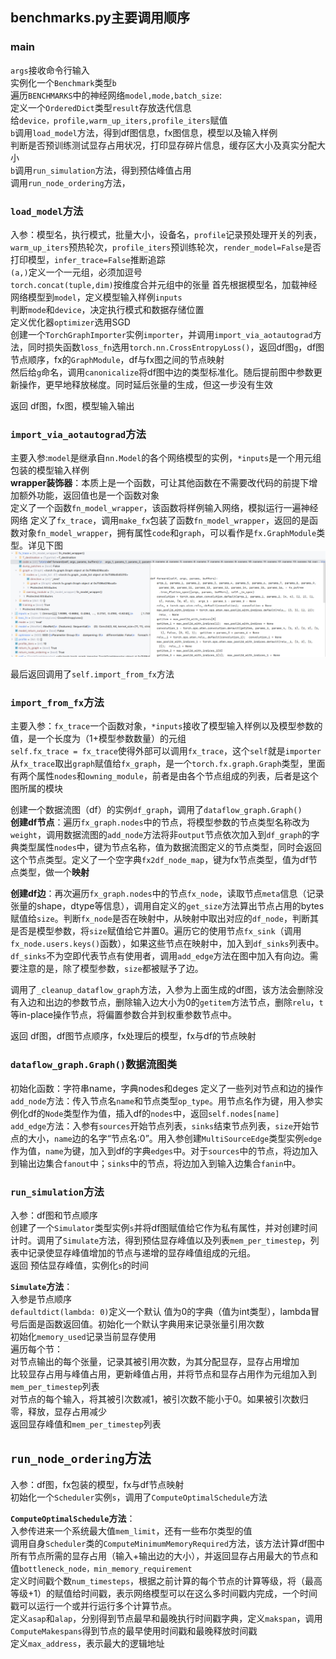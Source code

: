 ## benchmarks.py主要调用顺序

### main

`args`接收命令行输入  
实例化一个`Benchmark`类型`b`  
遍历`BENCHMARKS`中的神经网络`model,mode,batch_size`:  
定义一个`OrderedDict`类型`result`存放迭代信息  
给`device，profile,warm_up_iters,profile_iters`赋值  
`b`调用`load_model`方法，得到df图信息，fx图信息，模型以及输入样例  
判断是否预训练测试显存占用状况，打印显存碎片信息，缓存区大小及真实分配大小  
`b`调用`run_simulation`方法，得到预估峰值占用  
调用`run_node_ordering`方法，


### `load_model`方法
  
入参：模型名，执行模式，批量大小，设备名，`profile`记录预处理开关的列表，`warm_up_iters`预热轮次，`profile_iters`预训练轮次，`render_model=False`是否打印模型，`infer_trace=False`推断追踪   
`(a,)`定义一个一元组，必须加逗号  
`torch.concat(tuple,dim)`按维度合并元组中的张量
首先根据模型名，加载神经网络模型到`model`，定义模型输入样例`inputs`  
判断`mode`和`device`，决定执行模式和数据存储位置  
定义优化器`optimizer`选用SGD  
创建一个`TorchGraphImporter`实例`importer`，并调用`import_via_aotautograd`方法，同时损失函数`loss_fn`选用`torch.nn.CrossEntropyLoss()`，返回df图`g`，df图节点顺序，fx的`GraphModule`，df与fx图之间的节点映射  
然后给`g`命名，调用`canonicalize`将df图中边的类型标准化。随后提前图中参数更新操作，更早地释放梯度。同时延后张量的生成，但这一步没有生效  

返回 df图，fx图，模型输入输出


### `import_via_aotautograd`方法

主要入参:`model`是继承自`nn.Model`的各个网络模型的实例，`*inputs`是一个用元组包装的模型输入样例  
**wrapper装饰器**：本质上是一个函数，可让其他函数在不需要改代码的前提下增加额外功能，返回值也是一个函数对象  
定义了一个函数`fn_model_wrapper`，该函数将样例输入网络，模拟运行一遍神经网络
定义了`fx_trace`，调用`make_fx`包装了函数`fn_model_wrapper`，返回的是函数对象`fn_model_wrapper`，拥有属性`code`和`graph`，可以看作是`fx.GraphModule`类型。详见下图
![](fx_trace.jpg)

最后返回调用了`self.import_from_fx`方法


### `import_from_fx`方法

主要入参：`fx_trace`一个函数对象，`*inputs`接收了模型输入样例以及模型参数的值，是一个长度为（1+模型参数数量）的元组  
`self.fx_trace = fx_trace`使得外部可以调用`fx_trace`，这个`self`就是`importer`  
从`fx_trace`取出`graph`赋值给`fx_graph`，是一个`torch.fx.graph.Graph`类型，里面有两个属性`nodes`和`owning_module`，前者是由各个节点组成的列表，后者是这个图所属的模块  

创建一个数据流图（df）的实例`df_graph`，调用了`dataflow_graph.Graph()`  
**创建df节点**：遍历`fx_graph.nodes`中的节点，将模型参数的节点类型名称改为`weight`，调用数据流图的`add_node`方法将非`output`节点依次加入到`df_graph`的字典类型属性`nodes`中，键为节点名称，值为数据流图定义的节点类型，同时会返回这个节点类型。定义了一个空字典`fx2df_node_map`，键为fx节点类型，值为df节点类型，做一个**映射**  

**创建df边**：再次遍历`fx_graph.nodes`中的节点`fx_node`，读取节点`meta`信息（记录张量的shape，dtype等信息），调用自定义的`get_size`方法算出节点占用的bytes赋值给`size`。判断`fx_node`是否在映射中，从映射中取出对应的`df_node`，判断其是否是模型参数，将`size`赋值给它并置0。遍历它的使用节点`fx_sink`（调用`fx_node.users.keys()`函数），如果这些节点在映射中，加入到`df_sinks`列表中。`df_sinks`不为空即代表节点有使用者，调用`add_edge`方法在图中加入有向边。需要注意的是，除了模型参数，`size`都被赋予了边。

调用了`_cleanup_dataflow_graph`方法，入参为上面生成的df图，该方法会删除没有入边和出边的参数节点，删除输入边大小为0的`getitem`方法节点，删除`relu`，`t`等in-place操作节点，将偏置参数合并到权重参数节点中。 

返回 df图，df图节点顺序，fx处理后的模型，fx与df的节点映射


### `dataflow_graph.Graph()`数据流图类
初始化函数：字符串name，字典nodes和deges
定义了一些列对节点和边的操作  
`add_node`方法：传入节点名`name`和节点类型`op_type`。用节点名作为键，用入参实例化df的`Node`类型作为值，插入df的`nodes`中，返回`self.nodes[name]`  
`add_edge`方法：入参有`sources`开始节点列表，`sinks`结束节点列表，`size`开始节点的大小，`name`边的名字“节点名:0”。用入参创建`MultiSourceEdge`类型实例`edge`作为值，`name`为键，加入到df的字典`edges`中。对于`sources`中的节点，将边加入到输出边集合`fanout`中；`sinks`中的节点，将边加入到输入边集合`fanin`中。


### `run_simulation`方法

入参：df图和节点顺序  
创建了一个`Simulator`类型实例`s`并将df图赋值给它作为私有属性，并对创建时间计时。调用了`Simulate`方法，得到预估显存峰值以及列表`mem_per_timestep`，列表中记录使显存峰值增加的节点与递增的显存峰值组成的元组。  
返回 预估显存峰值，实例化`s`的时间

**`Simulate`方法**：  
入参是节点顺序  
`defaultdict(lambda: 0)`定义一个默认 值为0的字典（值为int类型），lambda冒号后面是函数返回值。初始化一个默认字典用来记录张量引用次数  
初始化`memory_used`记录当前显存使用  
遍历每个节：  
对节点输出的每个张量，记录其被引用次数，为其分配显存，显存占用增加  
比较显存占用与峰值占用，更新峰值占用，并将节点和显存占用作为元组加入到`mem_per_timestep`列表  
对节点的每个输入，将其被引次数减1，被引次数不能小于0。如果被引次数归零，释放，显存占用减少  
返回显存峰值和`mem_per_timestep`列表


## `run_node_ordering`方法

入参：df图，fx包装的模型，fx与df节点映射  
初始化一个`Scheduler`实例`s`，调用了`ComputeOptimalSchedule`方法

**`ComputeOptimalSchedule`方法**：  
入参传进来一个系统最大值`mem_limit`，还有一些布尔类型的值  
调用自身`Scheduler`类的`ComputeMinimumMemoryRequired`方法，该方法计算df图中所有节点所需的显存占用（输入+输出边的大小），并返回显存占用最大的节点和值`bottleneck_node，min_memory_requirement`  
定义时间戳个数`num_timesteps`，根据之前计算的每个节点的计算等级，将（最高等级+1）的赋值给时间戳，表示网络模型可以在这么多时间戳内完成，一个时间戳可以运行一个或并行运行多个计算节点。  
定义`asap`和`alap`，分别得到节点最早和最晚执行时间戳字典，定义`makspan`，调用`ComputeMakespans`得到节点的最早使用时间戳和最晚释放时间戳  
定义`max_address`，表示最大的逻辑地址